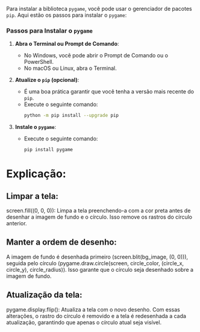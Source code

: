 Para instalar a biblioteca `pygame`, você pode usar o gerenciador de pacotes `pip`. Aqui estão os passos para instalar o `pygame`:

### Passos para Instalar o `pygame`

1. **Abra o Terminal ou Prompt de Comando**:
   - No Windows, você pode abrir o Prompt de Comando ou o PowerShell.
   - No macOS ou Linux, abra o Terminal.

2. **Atualize o `pip` (opcional)**:
   - É uma boa prática garantir que você tenha a versão mais recente do `pip`.
   - Execute o seguinte comando:
     ```sh
     python -m pip install --upgrade pip
     ```

3. **Instale o `pygame`**:
   - Execute o seguinte comando:
     ```sh
     pip install pygame
     ```

# Explicação:
## Limpar a tela:
screen.fill((0, 0, 0)): Limpa a tela preenchendo-a com a cor preta antes de desenhar a imagem de fundo e o círculo. Isso remove os rastros do círculo anterior.

## Manter a ordem de desenho:
A imagem de fundo é desenhada primeiro (screen.blit(bg_image, (0, 0))), seguida pelo círculo (pygame.draw.circle(screen, circle_color, (circle_x, circle_y), circle_radius)). Isso garante que o círculo seja desenhado sobre a imagem de fundo.

## Atualização da tela:
pygame.display.flip(): Atualiza a tela com o novo desenho.
Com essas alterações, o rastro do círculo é removido e a tela é redesenhada a cada atualização, garantindo que apenas o círculo atual seja visível.
